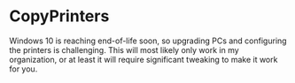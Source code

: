 # CopyPrinters

Windows 10 is reaching end-of-life soon, so upgrading PCs and configuring the printers is challenging. This will most likely only work in my organization, or at least it will require significant tweaking to make it work for you.
